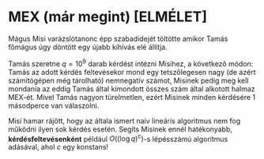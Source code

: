 # MEX (már megint) [ELMÉLET]

Mágus Misi varázslótanonc épp szabadidejét töltötte amikor Tamás főmágus úgy döntött egy újabb kihívás elé állítja.

Tamás szeretne $q=10^9$ darab kérdést intézni Misihez, a következő módon: Tamás az adott kérdés feltevésekor mond egy tetszőlegesen nagy (de azért számítógépen még tárolható) nemnegatív számot, Misinek pedig meg kell mondania az eddig Tamás által kimondott összes szám által alkotott halmaz MEX-ét. Mivel Tamás nagyon türelmetlen, ezért Misinek minden kérdésére 1 másodperce van válaszolni.

Misi hamar rájött, hogy az általa ismert naiv lineáris algoritmus nem fog működni ilyen sok kérdés esetén. Segíts Misinek ennél hatékonyabb, **kérdésfeltevésenként** például $O((\log q)^c)$-s lépésszámú algoritmus adásával, ahol $c$ egy konstans! 

